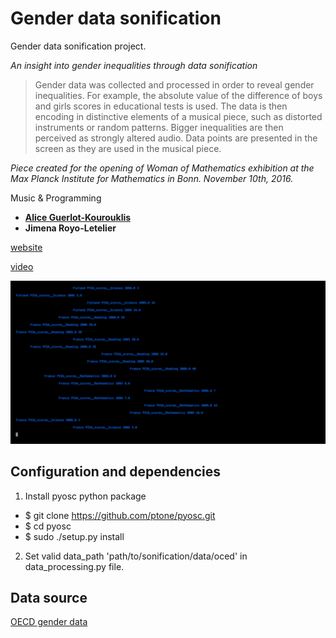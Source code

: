 # Gender data sonification

Gender data sonification project.

*An insight into gender inequalities through data sonification*

>Gender data was collected and processed in order to reveal gender inequalities. For example, the absolute value of the difference of boys and girls scores in educational tests is used. The data is then encoding in distinctive elements of a musical piece, such as distorted instruments or random patterns. Bigger inequalities are then perceived as strongly altered audio. Data points are presented in the screen as they are used in the musical piece.

*Piece created for the opening of Woman of Mathematics exhibition at the Max Planck Institute for Mathematics in Bonn. November 10th, 2016.*

Music & Programming

* **[Alice Guerlot-Kourouklis](www.algk.fr)**
* **Jimena Royo-Letelier**

[website](http://www.algk.ovh/sonification/genderdata.html)

[video](https://vimeo.com/194002936)


![Sequence Schema](image.png)


## Configuration and dependencies

1) Install pyosc python package

* $ git clone https://github.com/ptone/pyosc.git
* $ cd pyosc
* $ sudo ./setup.py install

2) Set valid data_path 'path/to/sonification/data/oced' in data_processing.py file.

## Data source

[OECD gender data](http://www.oecd.org/gender/data/)

